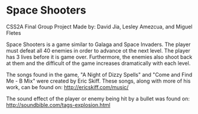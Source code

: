 # Space Shooters
CSS2A Final Group Project
Made by: David Jia, Lesley Amezcua, and Miguel Fletes

Space Shooters is a game similar to Galaga and Space Invaders. The player must defeat all 40 enemies in order to advance ot the next level. The player has 3 lives before it is game over. Furthermore, the enemies also shoot back at them and the difficult of the game increases dramatically with each level.

The songs found in the game, "A Night of Dizzy Spells" and "Come and Find Me - B Mix" were created by Eric Skiff. 
These songs, along with more of his work, can be found on: http://ericskiff.com/music/

The sound effect of the player or enemy being hit by a bullet was found on: http://soundbible.com/tags-explosion.html
